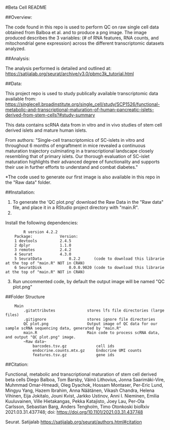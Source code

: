 #Beta Cell README


##Overview: 

The code found in this repo is used to perform QC on raw single cell data obtained from Balboa et al. and to produce a png image.
The image produced describes the 3 variables: (# of RNA features, RNA counts, and mitochondrial gene expression) across the different transcriptomic datasets analyzed.

##Analysis:

The analysis performed is detailed and outlined at: <https://satijalab.org/seurat/archive/v3.0/pbmc3k_tutorial.html>

##Data:

This project repo is used to study publically available transcriptomic data available from:
<https://singlecell.broadinstitute.org/single_cell/study/SCP1526/functional-metabolic-and-transcriptional-maturation-of-human-pancreatic-islets-derived-from-stem-cells?#study-summary>

This data contains scRNA data from in vitro and in vivo studies of stem cell derived islets and mature human islets.

From authors: "Single-cell transcriptomics of SC-islets in vitro and throughout 6 months of engraftment in mice revealed a 
continuous maturation trajectory culminating in a transcriptional landscape closely resembling that of primary islets. 
Our thorough evaluation of SC-islet maturation highlights their advanced degree of functionality and supports their use 
in further efforts to understand and combat diabetes."

*The code used to generate our first image is also available in this repo in the "Raw data" folder.

##Installation:

1) To generate the 'QC plot.png' download the Raw Data in the "Raw data" file, and place it in a RStudio project directory with "main.R".
2)
Install the following dependencies:

			R version 4.2.2
		Package:			Version:
		1 devtools			2.4.5
		2 dplyr				1.1.0
		3 remotes			2.4.2
		4 Seurat			4.3.0
		5 SeuratData			0.2.2	   (code to download this librarie at the top of "main.R" NOT in CRAN)
		6 SeuratDisk			0.0.0.9020 (code to download this librarie at the top of "main.R" NOT in CRAN)

3) Run uncommented code, by default the output image will be named "QC plot.png"

##Folder Structure

		Main
			.gitattributes				stores lfs file directories (large files)
			.gitignore					stores ignore file directories
			QC plot.png					Output image of QC data for our sample scRNA sequencing data, generated by "main.R"
			main.R 						Main code to process scRNA data, and output "QC plot.png" image.
			~Raw data~
				barcodes.tsv.gz				cell ids
				endocrine.counts.mtx.gz		Endocrine UMI counts
				features.tsv.gz				gene ids

##Citation:

Functional, metabolic and transcriptional maturation of stem cell derived beta cells
Diego Balboa, Tom Barsby, Väinö Lithovius, Jonna Saarimäki-Vire, Muhmmad Omar-Hmeadi,
Oleg Dyachok, Hossam Montaser, Per-Eric Lund, Mingyu Yang, Hazem Ibrahim, Anna Näätänen,
Vikash Chandra, Helena Vihinen, Eija Jokitalo, Jouni Kvist, Jarkko Ustinov, Anni I. Nieminen,
Emilia Kuuluvainen, Ville Hietakangas, Pekka Katajisto, Joey Lau, Per-Ola Carlsson, Sebastian Barg,
Anders Tengholm, Timo Otonkoski
bioRxiv 2021.03.31.437748; doi: https://doi.org/10.1101/2021.03.31.437748

Seurat. Satijalab https://satijalab.org/seurat/authors.html#citation